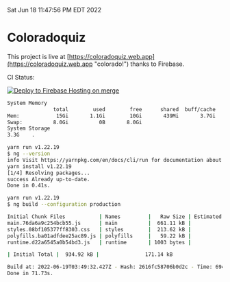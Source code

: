 Sat Jun 18 11:47:56 PM EDT 2022

# Coloradoquiz


This project is live at [https://coloradoquiz.web.app](https://coloradoquiz.web.app "colorado!") thanks to Firebase.

CI Status: 

[![Deploy to Firebase Hosting on merge](https://github.com/teamkushal/coloradoquiz/actions/workflows/firebase-hosting-merge.yml/badge.svg)](https://github.com/teamkushal/coloradoquiz/actions/workflows/firebase-hosting-merge.yml)

```bash
System Memory
               total        used        free      shared  buff/cache   available
Mem:            15Gi       1.1Gi        10Gi       439Mi       3.7Gi        13Gi
Swap:          8.0Gi          0B       8.0Gi
System Storage
3.3G	.
```
```bash
yarn run v1.22.19
$ ng --version
info Visit https://yarnpkg.com/en/docs/cli/run for documentation about this command.
yarn install v1.22.19
[1/4] Resolving packages...
success Already up-to-date.
Done in 0.41s.
```
```bash
yarn run v1.22.19
$ ng build --configuration production

Initial Chunk Files           | Names         |   Raw Size | Estimated Transfer Size
main.76da6a9c254bcb55.js      | main          |  661.11 kB |               141.79 kB
styles.08bf105377ff8303.css   | styles        |  213.62 kB |                12.63 kB
polyfills.ba01adfdee25ac89.js | polyfills     |   59.22 kB |                16.17 kB
runtime.d22a6545a0b54bd3.js   | runtime       | 1003 bytes |               563 bytes

| Initial Total |  934.92 kB |               171.14 kB

Build at: 2022-06-19T03:49:32.427Z - Hash: 2616fc58706b0d2c - Time: 69417ms
Done in 71.73s.
```
